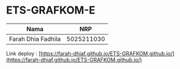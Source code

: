 # ETS-GRAFKOM-E

|Nama|NRP|
|--|--|
|Farah Dhia Fadhila|5025211030|

Link deploy : [https://farah-dhiaf.github.io/ETS-GRAFKOM.github.io/](https://farah-dhiaf.github.io/ETS-GRAFKOM.github.io/)
